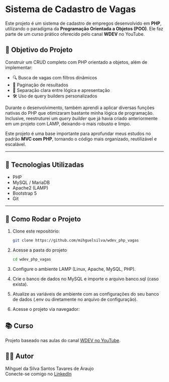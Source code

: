 # Sistema de Cadastro de Vagas

Este projeto é um sistema de cadastro de empregos desenvolvido em **PHP**, utilizando o paradigma da **Programação Orientada a Objetos (POO)**. Ele faz parte de um curso prático oferecido pelo canal **WDEV** no YouTube.

## 📌 Objetivo do Projeto

Construir um CRUD completo com PHP orientado a objetos, além de implementar:

- 🔍 Busca de vagas com filtros dinâmicos  
- 📄 Paginação de resultados  
- 🧱 Separação clara entre lógica e apresentação  
- 🛠️ Uso de query builders personalizados  

Durante o desenvolvimento, também aprendi a aplicar diversas funções nativas do PHP que otimizaram bastante minha lógica de programação. Inclusive, reestruturei um *query builder* que já havia criado anteriormente em um projeto com LAMP, deixando-o mais robusto e limpo.

Este projeto é uma base importante para aprofundar meus estudos no padrão **MVC com PHP**, tornando o código mais organizado, reutilizável e escalável.

---

## 🧰 Tecnologias Utilizadas

- PHP
- MySQL / MariaDB
- Apache2 (LAMP)
- Bootstrap 5
- Git

---

## 🚀 Como Rodar o Projeto

1. Clone este repositório:
   ```bash
   git clone https://github.com/mihguelsilva/wdev_php_vagas
   ```
2. Acesse a pasta do projeto
    ```bash
    cd wdev_php_vagas
    ```
3. Configure o ambiente LAMP (Linux, Apache, MySQL, PHP).

4. Crie o banco de dados no MySQL e importe o arquivo banco.sql (caso exista).

5. Atualize as variáveis de ambiente com as configurações do seu banco de dados (.env ou diretamente no arquivo de configuração).

6. Acesse o projeto via navegador:

## 📚 Curso

Projeto baseado nas aulas do canal [WDEV no YouTube](https://www.youtube.com/@WDEV).

## 🧑‍💻 Autor

Mihguel da Silva Santos Tavares de Araujo  
Conecte-se comigo no [LinkedIn](https://www.linkedin.com/in/mihguel-da-silva-santos-tavares-de-araujo/)